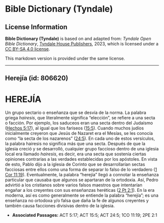 # Bible Dictionary (Tyndale)

## License Information

**Bible Dictionary (Tyndale)** is based on and adapted from: _Tyndale Open Bible Dictionary_, [Tyndale House Publishers](https://tyndaleopenresources.com/), 2023, which is licensed under a [CC BY-SA 4.0 license](https://creativecommons.org/licenses/by-sa/4.0/legalcode.en).

This markdown version is provided under the same license.



--------------------------------

## Herejía (id: 806620)

HEREJÍA
=======

Un grupo sectario o enseñanza que se desvía de la norma. La palabra griega *hairesis*, que literalmente significa “elección”, se refiere a una secta o facción. Por ejemplo, los saduceos eran una secta dentro del Judaísmo ([Hechos 5:17](https://ref.ly/Acts5:17)), al igual que los fariseos ([15:5](https://ref.ly/Acts15:5)). Cuando muchos judíos inicialmente creyeron que Jesús de Nazaret era el Mesías, se les conocía como “la secta de los nazarenos” ([24:5](https://ref.ly/Acts24:5)). En cada uno de estos versículos, la palabra hairesis no significa más que una secta. Después de que la iglesia creció y se desarrolló, cualquier grupo faccioso dentro de una iglesia local era llamado *hairesis*, es decir, era una secta que sostenía ciertas opiniones contrarias a las verdades establecidas por los apóstoles. En vista de esto, Pablo dijo a la iglesia de Corinto que se desarrollarían sectas facciosas entre ellos como una forma de separar lo falso de lo verdadero ([1 Cor 11:19](https://ref.ly/1Cor11:19)). Eventualmente, la palabra “herejía” llegó a connotar la enseñanza particular que causaba que algunos se apartaran de la ortodoxia. Así, Pedro advirtió a los cristianos sobre varios falsos maestros que intentarían engañar a los creyentes con sus enseñanzas heréticas ([2 Pt 2:1](https://ref.ly/2Pet2:1)). En la era moderna, así es como generalmente se entiende la palabra “herejía”; es una enseñanza no ortodoxa y/o falsa que daña la fe de algunos creyentes y también causa facciones divisivas dentro de la iglesia.

* **Associated Passages:** ACT 5:17; ACT 15:5; ACT 24:5; 1CO 11:19; 2PE 2:1

